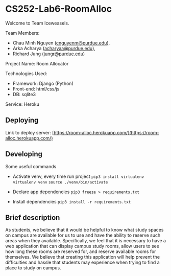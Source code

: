 # CS252-Lab6-RoomAlloc
Welcome to Team Iceweasels.

Team Members: 
 * Chau Minh Nguyen (cnguyenm@purdue.edu), 
 * Arka Acharya (acharyaa@purdue.edu), 
 * Richard Jung (jungr@purdue.edu)

Project Name: Room Allocator

Technologies Used:
 * Framework: Django (Python)
 * Front-end: html/css/js
 * DB: sqlite3

Service: Heroku

## Deploying
Link to deploy server: [https://room-alloc.herokuapp.com/](https://room-alloc.herokuapp.com/)

## Developing

Some useful commands

* Activate venv, every time run project
`pip3 install virtualenv`
`virtualenv venv`
`source ./venv/bin/activate`

* Declare app dependencies
`pip3 freeze > requirements.txt`

* Install dependencies
`pip3 install -r requirements.txt`





## Brief description
As students, we believe that it would be helpful to know what 
study spaces on campus are available for us to use and have the ability to reserve such areas when they available. 
Specifically, we feel that it is necessary to have a web application that can display campus study rooms,
allow users to see how long these rooms are reserved for, and reserve available rooms for themselves. 
We believe that creating this application will help prevent the difficulties and hassle that students may experience when trying to find a place to study on campus. 


